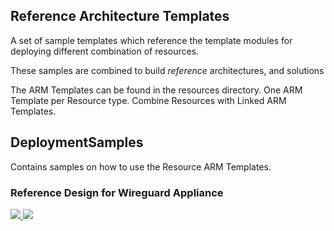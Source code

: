 ## Reference Architecture Templates

A set of sample templates which reference the template modules for deploying different combination of resources.

These samples are combined to build *reference* architectures, and solutions

The ARM Templates can be found in the resources directory.
One ARM Template per Resource type.
Combine Resources with Linked ARM Templates.


## DeploymentSamples

Contains samples on how to use the Resource ARM Templates. 

### Reference Design for Wireguard Appliance

<a href="https://portal.azure.com/#create/Microsoft.Template/uri/https%3A%2F%2Fraw.githubusercontent.com%2FDamianFlynn%2FARM%2Fmaster%2Freference%2FsampleWireguard.json" target="_blank">
  <img src="http://azuredeploy.net/deploybutton.png"/>
</a>
<a href="http://armviz.io/#/?load=https%3A%2F%2Fraw.githubusercontent.com%2FDamianFlynn%2FARM%2Fmaster%2Freference%2FsampleWireguard.json" target="_blank">
  <img src="http://armviz.io/visualizebutton.png"/>
</a>
